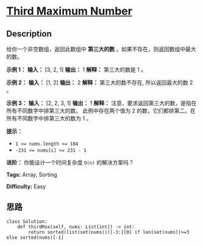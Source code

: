 # [Third Maximum Number][title]

## Description

给你一个非空数组，返回此数组中 **第三大的数** 。如果不存在，则返回数组中最大的数。

**示例 1：**
            **输入：** [3, 2, 1]    **输出：** 1    **解释：** 第三大的数是 1 。

**示例 2：**
            **输入：** [1, 2]    **输出：** 2    **解释：** 第三大的数不存在, 所以返回最大的数 2 。    

**示例 3：**
            **输入：** [2, 2, 3, 1]    **输出：** 1    **解释：** 注意，要求返回第三大的数，是指在所有不同数字中排第三大的数。    此例中存在两个值为 2 的数，它们都排第二。在所有不同数字中排第三大的数为 1 。

**提示：**

  * `1 <= nums.length <= 104`
  * `-231 <= nums[i] <= 231 - 1`

**进阶：** 你能设计一个时间复杂度 `O(n)` 的解决方案吗？


**Tags:** Array, Sorting

**Difficulty:** Easy

## 思路

``` python3
class Solution:
    def thirdMax(self, nums: List[int]) -> int:
        return sorted(list(set(nums)))[-3:][0] if len(set(nums))>=3 else sorted(nums)[-1]
```

[title]: https://leetcode-cn.com/problems/third-maximum-number
